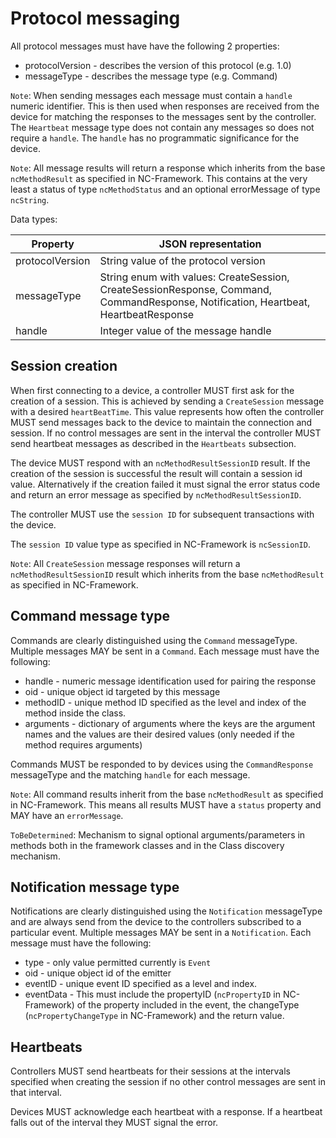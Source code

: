 # Protocol messaging

All protocol messages must have have the following 2 properties:

* protocolVersion - describes the version of this protocol (e.g. 1.0)
* messageType - describes the message type (e.g. Command)

`Note`: When sending messages each message must contain a `handle` numeric identifier. This is then used when responses are received from the device for matching the responses to the messages sent by the controller. The `Heartbeat` message type does not contain any messages so does not require a `handle`. The `handle` has no programmatic significance for the device.

`Note`: All message results will return a response which inherits from the base `ncMethodResult` as specified in NC-Framework. This contains at the very least a status of type `ncMethodStatus` and an optional errorMessage of type `ncString`.

Data types:

| Property                   | JSON representation                                                                                                                   |
| -------------------------- | ------------------------------------------------------------------------------------------------------------------------------------- |
| protocolVersion            | String value of the protocol version                                                                                                  |
| messageType                | String enum with values: CreateSession, CreateSessionResponse, Command, CommandResponse, Notification, Heartbeat, HeartbeatResponse   |
| handle                     | Integer value of the message handle                                                                                                   |

## Session creation

When first connecting to a device, a controller MUST first ask for the creation of a session. This is achieved by sending a `CreateSession` message with a desired `heartBeatTime`. This value represents how often the controller MUST send messages back to the device to maintain the connection and session. If no control messages are sent in the interval the controller MUST send heartbeat messages as described in the `Heartbeats` subsection.

The device MUST respond with an `ncMethodResultSessionID` result. If the creation of the session is successful the result will contain a session id value.  Alternatively if the creation failed it must signal the error status code and return an error message as specified by `ncMethodResultSessionID`.

The controller MUST use the `session ID` for subsequent transactions with the device.

The `session ID` value type as specified in NC-Framework is `ncSessionID`.

`Note`: All `CreateSession` message responses will return a `ncMethodResultSessionID` result which inherits from the base `ncMethodResult` as specified in NC-Framework.

## Command message type

Commands are clearly distinguished using the `Command` messageType.
Multiple messages MAY be sent in a `Command`.
Each message must have the following:

* handle - numeric message identification used for pairing the response
* oid - unique object id targeted by this message
* methodID - unique method ID specified as the level and index of the method inside the class.
* arguments - dictionary of arguments where the keys are the argument names and the values are their desired values (only needed if the method requires arguments)

Commands MUST be responded to by devices using the `CommandResponse` messageType and the matching `handle` for each message.

`Note`: All command results inherit from the base `ncMethodResult` as specified in NC-Framework. This means all results MUST have a `status` property and MAY have an `errorMessage`.

`ToBeDetermined`: Mechanism to signal optional arguments/parameters in methods both in the framework classes and in the Class discovery mechanism.

## Notification message type

Notifications are clearly distinguished using the `Notification` messageType and are always send from the device to the controllers subscribed to a particular event.
Multiple messages MAY be sent in a `Notification`.
Each message must have the following:

* type - only value permitted currently is `Event`
* oid - unique object id of the emitter
* eventID - unique event ID specified as a level and index.
* eventData - This must include the propertyID (`ncPropertyID` in NC-Framework) of the property included in the event, the changeType (`ncPropertyChangeType` in NC-Framework) and the return value.

## Heartbeats

Controllers MUST send heartbeats for their sessions at the intervals specified when creating the session if no other control messages are sent in that interval.

Devices MUST acknowledge each heartbeat with a response. If a heartbeat falls out of the interval they MUST signal the error.
